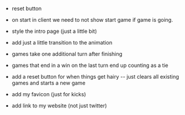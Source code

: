 

- reset button

- on start in client we need to not show start game if game is going.

- style the intro page (just a little bit)

- add just a little transition to the animation

- games take one additional turn after finishing
- games that end in a win on the last turn end up counting as a tie
- add a reset button for when things get hairy
-- just clears all existing games and starts a new game

- add my favicon (just for kicks)
- add link to my website (not just twitter)